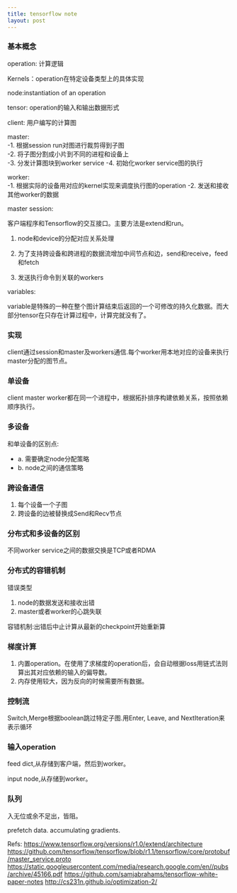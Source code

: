 ```yaml
---
title: tensorflow note
layout: post
---
```


### 基本概念

operation: 计算逻辑

Kernels：operation在特定设备类型上的具体实现

node:instantiation of an operation

tensor: operation的输入和输出数据形式

client: 用户编写的计算图

master:       
-1. 根据session run对图进行裁剪得到子图        
-2. 将子图分割成小片到不同的进程和设备上       
-3. 分发计算图块到worker service
-4. 初始化worker service图的执行

worker:    
-1. 根据实际的设备用对应的kernel实现来调度执行图的operation
-2. 发送和接收其他worker的数据

master session: 

客户端程序和Tensorflow的交互接口。主要方法是extend和run。

1. node和device的分配对应关系处理

2. 为了支持跨设备和跨进程的数据流增加中间节点和边，send和receive，feed和fetch

3. 发送执行命令到关联的workers

variables:

variable是特殊的一种在整个图计算结束后返回的一个可修改的持久化数据。而大部分tensor在只存在计算过程中，计算完就没有了。

### 实现

client通过session和master及workers通信.每个worker用本地对应的设备来执行master分配的图节点。

### 单设备

client master worker都在同一个进程中，根据拓扑排序构建依赖关系，按照依赖顺序执行。

### 多设备

和单设备的区别点:
- a. 需要确定node分配策略
- b. node之间的通信策略

### 跨设备通信

1. 每个设备一个子图            
2. 跨设备的边被替换成Send和Recv节点         

### 分布式和多设备的区别

不同worker service之间的数据交换是TCP或者RDMA


### 分布式的容错机制

错误类型

1. node的数据发送和接收出错
2. master或者worker的心跳失联

容错机制:出错后中止计算从最新的checkpoint开始重新算

### 梯度计算

1. 内置operation。在使用了求梯度的operation后，会自动根据loss用链式法则算出其对应依赖的输入的偏导数。   
2. 内存使用较大，因为反向的时候需要所有数据。

### 控制流

Switch,Merge根据boolean跳过特定子图.用Enter, Leave, and NextIteration来表示循环

### 输入operation

feed dict,从存储到客户端，然后到worker。

input node,从存储到worker。

### 队列

入无位或余不足出，皆阻。

prefetch data. accumulating gradients.

Refs:
https://www.tensorflow.org/versions/r1.0/extend/architecture             
https://github.com/tensorflow/tensorflow/blob/r1.1/tensorflow/core/protobuf/master_service.proto        
https://static.googleusercontent.com/media/research.google.com/en//pubs/archive/45166.pdf
https://github.com/samjabrahams/tensorflow-white-paper-notes 
http://cs231n.github.io/optimization-2/

